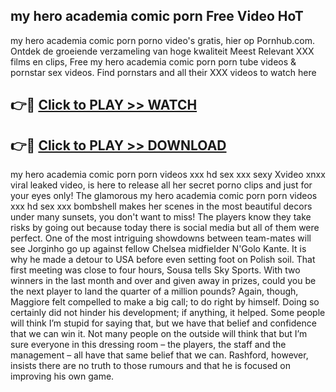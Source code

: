 ## my hero academia comic porn Free Video HoT 

my hero academia comic porn porno video's gratis, hier op Pornhub.com. Ontdek de groeiende verzameling van hoge kwaliteit Meest Relevant XXX films en clips,
Free my hero academia comic porn porn tube videos & pornstar sex videos. Find pornstars and all their XXX videos to watch here


## 👉🔴 [Click to PLAY >> WATCH](http://us.freeplayer.one?title=my_hero_academia_comic_porn&ref=16D)

## 👉🔴 [Click to PLAY >> DOWNLOAD](http://us.freeplayer.one?title=my_hero_academia_comic_porn&ref=16D)


my hero academia comic porn porn videos xxx hd sex xxx sexy Xvideo xnxx viral leaked video, is here to release all her secret porno clips and just for your eyes only! The glamorous my hero academia comic porn porn videos xxx hd sex xxx bombshell makes her scenes in the most beautiful decors under many sunsets, you don't want to miss! The players know they take risks by going out because today there is social media but all of them were perfect. One of the most intriguing showdowns between team-mates will see Jorginho go up against fellow Chelsea midfielder N'Golo Kante. It is why he made a detour to USA before even setting foot on Polish soil. That first meeting was close to four hours, Sousa tells Sky Sports. With two winners in the last month and over and given away in prizes, could you be the next player to land the quarter of a million pounds? Again, though, Maggiore felt compelled to make a big call; to do right by himself. Doing so certainly did not hinder his development; if anything, it helped. Some people will think I’m stupid for saying that, but we have that belief and confidence that we can win it. Not many people on the outside will think that but I’m sure everyone in this dressing room – the players, the staff and the management – all have that same belief that we can. Rashford, however, insists there are no truth to those rumours and that he is focused on improving his own game.